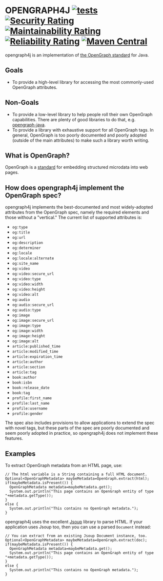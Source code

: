 # OPENGRAPH4J [![tests](https://github.com/sigpwned/opengraph4j/actions/workflows/tests.yml/badge.svg)](https://github.com/sigpwned/opengraph4j/actions/workflows/tests.yml) [![Security Rating](https://sonarcloud.io/api/project_badges/measure?project=sigpwned_opengraph4j&metric=security_rating)](https://sonarcloud.io/summary/new_code?id=sigpwned_opengraph4j) [![Maintainability Rating](https://sonarcloud.io/api/project_badges/measure?project=sigpwned_opengraph4j&metric=sqale_rating)](https://sonarcloud.io/summary/new_code?id=sigpwned_opengraph4j) [![Reliability Rating](https://sonarcloud.io/api/project_badges/measure?project=sigpwned_opengraph4j&metric=reliability_rating)](https://sonarcloud.io/summary/new_code?id=sigpwned_opengraph4j) [![Maven Central](https://maven-badges.herokuapp.com/maven-central/com.sigpwned/opengraph4j/badge.svg)](https://maven-badges.herokuapp.com/maven-central/com.sigpwned/opengraph4j)


opengraph4j is an implementation of [the OpenGraph standard](https://ogp.me/) for Java.

## Goals

* To provide a high-level library for accessing the most commonly-used OpenGraph attributes.

## Non-Goals

* To provide a low-level library to help people roll their own OpenGraph capabilities. There are plenty of good libraries to do that, e.g. [opengraph-java](https://github.com/johndeverall/opengraph-java).
* To provide a library with exhaustive support for all OpenGraph tags. In general, OpenGraph is too poorly documented and poorly adopted (outside of the main attributes) to make such a library worth writing.

## What is OpenGraph?

OpenGraph is a [standard](https://ogp.me/) for embedding structured microdata into web pages.

## How does opengraph4j implement the OpenGraph spec?

opengraph4j implements the best-documented and most widely-adopted attributes from the OpenGraph spec, namely the required elements and those without a "vertical." The current list of supported attributes is:

* `og:type`
* `og:title`
* `og:url`
* `og:description`
* `og:determiner`
* `og:locale`
* `og:locale:alternate`
* `og:site_name`
* `og:video`
* `og:video:secure_url`
* `og:video:type`
* `og:video:width`
* `og:video:height`
* `og:video:alt`
* `og:audio`
* `og:audio:secure_url`
* `og:audio:type`
* `og:image`
* `og:image:secure_url`
* `og:image:type`
* `og:image:width`
* `og:image:height`
* `og:image:alt`
* `article:published_time`
* `article:modified_time`
* `article:expiration_time`
* `article:author`
* `article:section`
* `article:tag`
* `book:author`
* `book:isbn`
* `book:release_date`
* `book:tag`
* `profile:first_name`
* `profile:last_name`
* `profile:username`
* `profile:gender`

The spec also includes provisions to allow applications to extend the spec with novel tags, but these parts of the spec are poorly documented and seem poorly adopted in practice, so opengraph4j does not implement these features.

## Examples

To extract OpenGraph metadata from an HTML page, use:

    // The html variable is a String containing a full HTML document.
    Optional<OpenGraphMetadata> maybeMetadata=OpenGraph.extract(html);
    if(maybeMetadata.isPresent()) {
      OpenGraphMetadata metadata=maybeMetadata.get();
      System.out.println("This page contains an OpenGraph entity of type "+metadata.getType());
    }
    else {
      System.out.println("This contains no OpenGraph metadata.");
    }

opengraph4j uses the excellent [Jsoup](https://jsoup.org/) library to parse HTML. If your
application uses Jsoup too, then you can use a parsed `Document` instead:

    // You can extract from an existing Jsoup Document instance, too.
    Optional<OpenGraphMetadata> maybeMetadata=OpenGraph.extract(doc);
    if(maybeMetadata.isPresent()) {
      OpenGraphMetadata metadata=maybeMetadata.get();
      System.out.println("This page contains an OpenGraph entity of type "+metadata.getType());
    }
    else {
      System.out.println("This contains no OpenGraph metadata.");
    }
